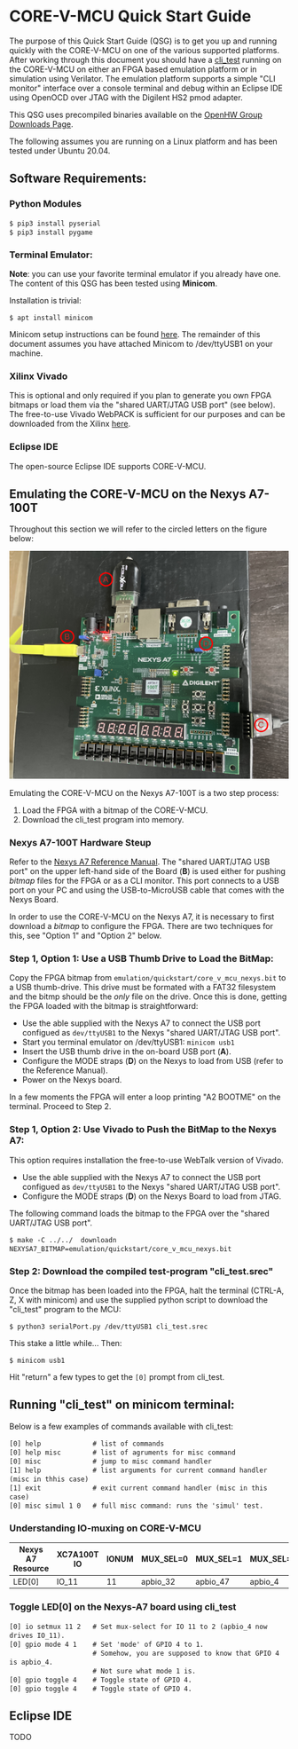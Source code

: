 # CORE-V-MCU Quick Start Guide
The purpose of this Quick Start Guide (QSG) is to get you up and running quickly with the CORE-V-MCU on one of the various supported platforms.
After working through this document you should have a [cli_test](https://github.com/QuickLogic-Corp/core-v-mcu-cli-test)
running on the CORE-V-MCU on either an FPGA based emulation platform or in simulation using Verilator.  The emulation platform supports a simple "CLI monitor" interface over a console terminal and debug within an Eclipse IDE using OpenOCD over JTAG with the Digilent HS2 pmod adapter.

This QSG uses precompiled binaries available on the [OpenHW Group Downloads Page](http://downloads.openhwgroup.org/).

The following assumes you are running on a Linux platform and has been tested under Ubuntu 20.04.

## Software Requirements:

### Python Modules
```
$ pip3 install pyserial
$ pip3 install pygame
```

### Terminal Emulator:
**Note**: you can use your favorite terminal emulator if you already have one.
The content of this QSG has been tested using **Minicom**.

Installation is trivial:
```
$ apt install minicom
```
Minicom setup instructions can be found [here](https://help.ubuntu.com/community/Minicom).
The remainder of this document assumes you have attached Minicom to /dev/ttyUSB1 on your machine.

### Xilinx Vivado
This is optional and only required if you plan to generate you own FPGA bitmaps or load them via the "shared UART/JTAG USB port" (see below).
The free-to-use Vivado WebPACK is sufficient for our purposes and can be downloaded from the Xilinx [here](https://www.xilinx.com/products/design-tools/vivado/vivado-ml.html).

### Eclipse IDE
The open-source Eclipse IDE supports CORE-V-MCU.

## Emulating the CORE-V-MCU on the Nexys A7-100T
Throughout this section we will refer to the circled letters on the figure below:

![image](NexysA7_annotated.png)

Emulating the CORE-V-MCU on the Nexys A7-100T is a two step process:
1. Load the FPGA with a bitmap of the CORE-V-MCU.
2. Download the cli_test program into memory.

### Nexys A7-100T Hardware Steup
Refer to the [Nexys A7 Reference Manual](https://digilent.com/reference/programmable-logic/nexys-a7/reference-manual).
The "shared UART/JTAG USB port" on the upper left-hand side of the Board (**B**) is used either for pushing _bitmap_ files for the FPGA or as a CLI monitor.
This port connects to a USB port on your PC and using the USB-to-MicroUSB cable that comes with the Nexys Board.

In order to use the CORE-V-MCU on the Nexys A7, it is necessary to first download a _bitmap_ to configure the FPGA.
There are two techniques for this, see "Option 1" and "Option 2" below.

### Step 1, Option 1: Use a USB Thumb Drive to Load the BitMap:
Copy the FPGA bitmap from `emulation/quickstart/core_v_mcu_nexys.bit` to a USB thumb-drive.  This drive must be formated with a FAT32 filesystem and the bitmp should be the _only_ file on the drive.  Once this is done, getting the FPGA loaded with the bitmap is straightforward:
- Use the able supplied with the Nexys A7 to connect the USB port configued as `dev/ttyUSB1` to the Nexys "shared UART/JTAG USB port".
- Start you terminal emulator on /dev/ttyUSB1: `minicom usb1`
- Insert the USB thumb drive in the on-board USB port (**A**).
- Configure the MODE straps (**D**) on the Nexys to load from USB (refer to the Reference Manual).
- Power on the Nexys board.

In a few moments the FPGA will enter a loop printing "A2 BOOTME" on the terminal.  Proceed to Step 2.

### Step 1, Option 2: Use Vivado to Push the BitMap to the Nexys A7:
This option requires installation the free-to-use WebTalk version of Vivado.
- Use the able supplied with the Nexys A7 to connect the USB port configued as `dev/ttyUSB1` to the Nexys "shared UART/JTAG USB port".
- Configure the MODE straps (**D**) on the Nexys Board to load from JTAG.

The following command loads the bitmap to the FPGA over the "shared UART/JTAG USB port".

```
$ make -C ../../  downloadn NEXYSA7_BITMAP=emulation/quickstart/core_v_mcu_nexys.bit
```

### Step 2: Download the compiled test-program "cli_test.srec"
Once the bitmap has been loaded into the FPGA, halt the terminal (CTRL-A, Z, X with minicom) and use the supplied python script to download the "cli_test" program to the MCU:
```
$ python3 serialPort.py /dev/ttyUSB1 cli_test.srec
```
This stake a little while... Then:
```
$ minicom usb1
```

Hit "return" a few types to get the `[0]` prompt from cli_test.

## Running "cli_test" on minicom terminal:
Below is a few examples of commands available with cli_test:
```
[0] help             # list of commands
[0] help misc        # list of agruments for misc command
[0] misc             # jump to misc command handler
[1] help             # list arguments for current command handler (misc in thhis case)
[1] exit             # exit current command handler (misc in this case)
[0] misc simul 1 0   # full misc command: runs the 'simul' test.
```

### Understanding IO-muxing on CORE-V-MCU

| Nexys A7 Resource | XC7A100T IO | IONUM | MUX_SEL=0 | MUX_SEL=1 | MUX_SEL=2 | MUX_SEL=3 |
|-------------------|-------------|-------|-----------|-----------|-----------|-----------|
| LED[0]            | IO_11       | 11    | apbio_32  | apbio_47  | apbio_4   | fpgaio_4  |

### Toggle LED[0] on the Nexys-A7 board using cli_test
```
[0] io setmux 11 2   # Set mux-select for IO 11 to 2 (apbio_4 now drives IO_11).
[0] gpio mode 4 1    # Set 'mode' of GPIO 4 to 1.
                     # Somehow, you are supposed to know that GPIO 4 is apbio_4.
                     # Not sure what mode 1 is.
[0] gpio toggle 4    # Toggle state of GPIO 4.
[0] gpio toggle 4    # Toggle state of GPIO 4.
```

## Eclipse IDE
TODO
